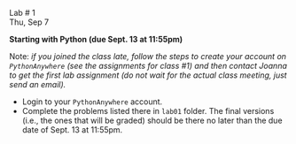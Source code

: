 <div class="recitation">



<div class="column_date">
<p markdown="block">

Lab # 1 <br> 
Thu, Sep 7 

</p>
</div>



<div class="column_recitation" >
<p markdown="block">

**Starting with Python (due Sept. 13 at 11:55pm)**

Note: *if you joined the class late, follow the steps to create your account
on `PythonAnywhere` (see the assignments for class #1) and then contact Joanna
to get the first lab assignment (do not wait for the actual class meeting, just 
send an email).* 

- Login to your `PythonAnywhere` account. 
- Complete the problems listed there in `lab01` folder. The final versions
(i.e., the ones that will be graded) should be there no later than the due date of
Sept. 13 at 11:55pm. 



</p>
</div>



</div>
